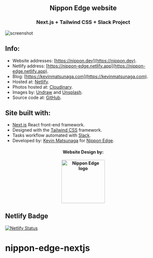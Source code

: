 <h2 align="center">
Nippon Edge website
</h2>
<h3 align="center">
Next.js + Tailwind CSS + Slack Project
</h3>

![screenshot](https://res.cloudinary.com/shinkirin/image/upload/v1649682760/kevin-matsunaga/socialog.png)

## Info:

- Website addresses: [https://nippon.dev](https://nippon.dev).
- Netlify address: [https://nippon-edge.netlify.app](https://nippon-edge.netlify.app).
- Blog: [https://kevinmatsunaga.com](https://kevinmatsunaga.com).
- Hosted at: [Netlify](https://netlify.com).
- Photos hosted at: [Cloudinary](https://cloudinary.com).
- Images by: [Undraw](https://undraw.co) and [Unsplash](https://unsplash.com).
- Source code at: [GitHub](https://github.com/nippon-dev/nippon-edge-nextjs).

## Site built with:

- [Next.js](https://nextjs.org) React front-end framework.
- Designed with the [Tailwind CSS](https://tailwindcss.com) framework.
- Tasks workflow automated with [Slack](https://slack.com).
- Developed by: [Kevin Matsunaga](https://kevinmatsunaga.com) for [Nippon Edge](https://nippon.dev).

<h4 align="center">
	Website Design by:
    <br>
  <br>
  <a target="_blank" href="https://nippon.dev"><img src="https://res.cloudinary.com/shinkirin/image/upload/v1649676801/kevin-matsunaga/nippon-edgeLogo.webp" alt="Nippon Edge logo" height="140"></a>
</h4>

## Netlify Badge

[![Netlify Status](https://api.netlify.com/api/v1/badges/fd72b887-64a8-431d-a9b3-019b661817fc/deploy-status)](https://app.netlify.com/sites/nippon-edge/deploys)

# nippon-edge-nextjs
